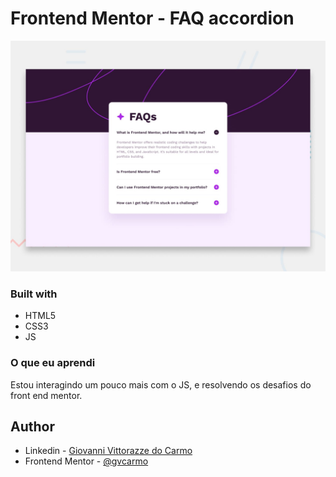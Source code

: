 # Frontend Mentor - FAQ accordion

![Design preview for the FAQ accordion coding challenge](./design/desktop-preview.jpg)

### Built with

- HTML5
- CSS3
- JS

### O que eu aprendi

Estou interagindo um pouco mais com o JS, e resolvendo os desafios do front end mentor.

## Author

- Linkedin - [Giovanni Vittorazze do Carmo](https://www.linkedin.com/in/gvcarmo/)
- Frontend Mentor - [@gvcarmo](https://www.frontendmentor.io/profile/gvcarmo)
